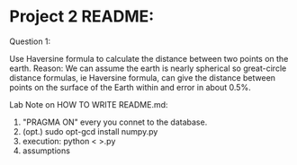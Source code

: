 # Project 2 README:


Question 1:

Use Haversine formula to calculate the distance between two points on the earth.
Reason: We can assume the earth is nearly spherical so great-circle distance formulas, ie Haversine formula, can give the distance between points on the surface of the Earth within and error in about 0.5%.
 



Lab Note on HOW TO WRITE README.md:
1. "PRAGMA ON" every you connet to the database.
2. (opt.) sudo opt-gcd install numpy.py
3. execution: python < >.py 
4. assumptions
